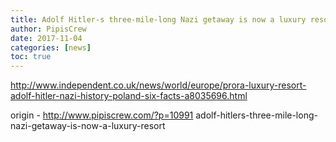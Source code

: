 ```yaml
---
title: Adolf Hitler-s three-mile-long Nazi getaway is now a luxury resort
author: PipisCrew
date: 2017-11-04
categories: [news]
toc: true
---
```


http://www.independent.co.uk/news/world/europe/prora-luxury-resort-adolf-hitler-nazi-history-poland-six-facts-a8035696.html

origin - http://www.pipiscrew.com/?p=10991 adolf-hitlers-three-mile-long-nazi-getaway-is-now-a-luxury-resort